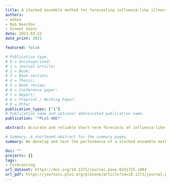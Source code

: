 ```yaml
---
title: A stacked ensemble method for forecasting influenza-like illness visit volumes at emergency departments
authors:
- admin
- Rob Deardon
- Vineet Saini
date: 2021-03-22
date_print: 2021

featured: false

# Publication type.
# 0 = Uncategorized;
# 1 = Journal article;
# 2 = Book;
# 3 = Book section;
# 4 = Thesis;
# 5 = Book review;
# 6 = Conference paper;
# 7 = Report;
# 8 = Preprint / Working Paper;
# 9 = Other
publication_types: ["1"]
# Publication name and optional abbreviated publication name.
publication: '*PLoS ONE*'

abstract: Accurate and reliable short-term forecasts of influenza-like illness (ILI) visit volumes at emergency departments can improve staffing and resource allocation decisions within hospitals. In this paper, we developed a stacked ensemble model that averages the predictions from various competing methodologies in the current frontier for ILI-related forecasts. We also constructed a back-of-the-envelope prediction interval for the stacked ensemble, which provides a conservative characterization of the uncertainty in the stacked ensemble predictions. We assessed the accuracy and reliability of our model with 1 to 4 weeks ahead forecast targets using real-time hospital-level data on weekly ILI visit volumes during the 2012-2018 flu seasons in the Alberta Children's Hospital, located in Calgary, Alberta, Canada. Our results suggest the forecasting performance of the stacked ensemble meets or exceeds the performance of the individual models over all forecast targets.

# Summary. A shortened abstract for the summary pages.
summary: We develop and test the performance of a stacked ensemble method of forecasting influenza-like illness at emergency departments.

doi: ""
projects: []
tags:
- Forecasting
url_dataset: https://doi.org/10.1371/journal.pone.0241725.s003
url_pdf: https://journals.plos.org/plosone/article?id=10.1371/journal.pone.0241725
---
```

